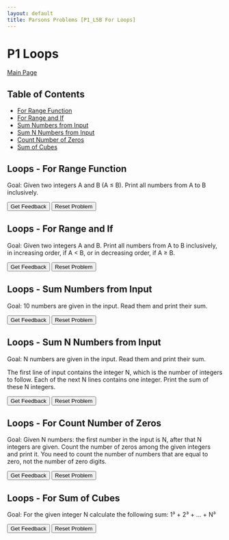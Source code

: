 ```yaml
---
layout: default
title: Parsons Problems [P1_L5B For Loops]
---
```


# P1 Loops

[Main Page](/Parson-Problems/index.html)

## Table of Contents

- [For Range Function](#loops---for-range-function)
- [For Range and If](#loops---for-range-and-if)
- [Sum Numbers from Input](#loops---sum-numbers-from-input)
- [Sum N Numbers from Input](#loops---sum-n-numbers-from-input)
- [Count Number of Zeros](#loops---for-count-number-of-zeros)
- [Sum of Cubes](#loops---for-sum-of-cubes)

## Loops - For Range Function

Goal: Given two integers A and B (A ≤ B). Print all numbers from A to B inclusively.

<div id="Loops_For_Range_Function-sortableTrash" class="sortable-code"></div> 
<div id="Loops_For_Range_Function-sortable" class="sortable-code"></div> 
<div style="clear:both;"></div> 
<p> 
    <input id="Loops_For_Range_Function-feedbackLink" value="Get Feedback" type="button" /> 
    <input id="Loops_For_Range_Function-newInstanceLink" value="Reset Problem" type="button" /> 
</p> 
<script type="text/javascript"> 
(function(){
  var initial = 
    "start = int(input('Start: '))\n" +
    "stop = int(input('Stop: '))\n" +
    "nums = range(start, stop + 1 )\n" +
    "for i in nums :\n" +
    "    print(i)";
  var parsonsPuzzle = new ParsonsWidget({
    "sortableId": "Loops_For_Range_Function-sortable",
    "max_wrong_lines": 10,
    "grader": ParsonsWidget._graders.LineBasedGrader,
    "exec_limit": 2500,
    "can_indent": true,
    "x_indent": 50,
    "lang": "en",
    "show_feedback": true
  });
  parsonsPuzzle.init(initial);
  parsonsPuzzle.shuffleLines();
  $("#Loops_For_Range_Function-newInstanceLink").click(function(event){ 
      event.preventDefault(); 
      parsonsPuzzle.shuffleLines(); 
  }); 
  $("#Loops_For_Range_Function-feedbackLink").click(function(event){ 
      event.preventDefault(); 
      parsonsPuzzle.getFeedback(); 
  }); 
})(); 
</script>

## Loops - For Range and If

Goal: Given two integers A and B. Print all numbers from A to B inclusively, in increasing order, if A < B, or in decreasing order, if A ≥ B.

<div id="Loops_ForRangeAndIf-sortableTrash" class="sortable-code"></div> 
<div id="Loops_ForRangeAndIf-sortable" class="sortable-code"></div> 
<div style="clear:both;"></div> 
<p> 
    <input id="Loops_ForRangeAndIf-feedbackLink" value="Get Feedback" type="button" /> 
    <input id="Loops_ForRangeAndIf-newInstanceLink" value="Reset Problem" type="button" /> 
</p> 
<script type="text/javascript"> 
(function(){
  var initial = "start = int(input('Start: '))\n" +
    "stop = int(input('Stop: '))\n" +
    "if start < stop: #go up\n" +
    "    nums = range(start, stop+1)\n" +
    "else: #go down\n" +
    "    nums = range(start, stop-1, -1 )\n" +
    "for i in nums:\n" +
    "    print(i)";
  var parsonsPuzzle = new ParsonsWidget({
    "sortableId": "Loops_ForRangeAndIf-sortable",
    "max_wrong_lines": 10,
    "grader": ParsonsWidget._graders.LineBasedGrader,
    "exec_limit": 2500,
    "can_indent": true,
    "x_indent": 50,
    "lang": "en",
    "show_feedback": true
  });
  parsonsPuzzle.init(initial);
  parsonsPuzzle.shuffleLines();
  $("#Loops_ForRangeAndIf-newInstanceLink").click(function(event){ 
      event.preventDefault(); 
      parsonsPuzzle.shuffleLines(); 
  }); 
  $("#Loops_ForRangeAndIf-feedbackLink").click(function(event){ 
      event.preventDefault(); 
      parsonsPuzzle.getFeedback(); 
  }); 
})(); 
</script>

## Loops - Sum Numbers from Input

Goal: 10 numbers are given in the input. Read them and print their sum.

<div id="Loops_For_Sum_Numbers_From_Input-sortableTrash" class="sortable-code"></div> 
<div id="Loops_For_Sum_Numbers_From_Input-sortable" class="sortable-code"></div> 
<div style="clear:both;"></div> 
<p> 
    <input id="Loops_For_Sum_Numbers_From_Input-feedbackLink" value="Get Feedback" type="button" /> 
    <input id="Loops_For_Sum_Numbers_From_Input-newInstanceLink" value="Reset Problem" type="button" /> 
</p> 
<script type="text/javascript"> 
(function(){
  var initial = "total = 0
\n" +
    "for i in range(10): #repeat 10 times
\n" +
    "    num = int(input(&quot;Number: &quot;))
\n" +
    "    total = total + num
\n" +
    "print(&quot;Total: &quot; + str(total))";
  var parsonsPuzzle = new ParsonsWidget({
    "sortableId": "Loops_For_Sum_Numbers_From_Input-sortable",
    "max_wrong_lines": 10,
    "grader": ParsonsWidget._graders.LineBasedGrader,
    "exec_limit": 2500,
    "can_indent": true,
    "x_indent": 50,
    "lang": "en",
    "show_feedback": true
  });
  parsonsPuzzle.init(initial);
  parsonsPuzzle.shuffleLines();
  $("#Loops_For_Sum_Numbers_From_Input-newInstanceLink").click(function(event){ 
      event.preventDefault(); 
      parsonsPuzzle.shuffleLines(); 
  }); 
  $("#Loops_For_Sum_Numbers_From_Input-feedbackLink").click(function(event){ 
      event.preventDefault(); 
      parsonsPuzzle.getFeedback(); 
  }); 
})(); 
</script>

## Loops - Sum N Numbers from Input

Goal: N numbers are given in the input. Read them and print their sum.

The first line of input contains the integer N, which is the number of integers to follow. Each of the next N lines contains one integer. Print the sum of these N integers.

<div id="Loops_For_Sum_N_Numbers_From_Input-sortableTrash" class="sortable-code"></div> 
<div id="Loops_For_Sum_N_Numbers_From_Input-sortable" class="sortable-code"></div> 
<div style="clear:both;"></div> 
<p> 
    <input id="Loops_For_Sum_N_Numbers_From_Input-feedbackLink" value="Get Feedback" type="button" /> 
    <input id="Loops_For_Sum_N_Numbers_From_Input-newInstanceLink" value="Reset Problem" type="button" /> 
</p> 
<script type="text/javascript"> 
(function(){
  var initial = "N = int(input(&quot;How many numbers? &quot;))
\n" +
    "total = 0
\n" +
    "for i in range(N): #repeat N times
\n" +
    "    num = int(input(&quot;Number: &quot;))
\n" +
    "    total = total + num
\n" +
    "print(&quot;Total: &quot; + str(total))";
  var parsonsPuzzle = new ParsonsWidget({
    "sortableId": "Loops_For_Sum_N_Numbers_From_Input-sortable",
    "max_wrong_lines": 10,
    "grader": ParsonsWidget._graders.LineBasedGrader,
    "exec_limit": 2500,
    "can_indent": true,
    "x_indent": 50,
    "lang": "en",
    "show_feedback": true
  });
  parsonsPuzzle.init(initial);
  parsonsPuzzle.shuffleLines();
  $("#Loops_For_Sum_N_Numbers_From_Input-newInstanceLink").click(function(event){ 
      event.preventDefault(); 
      parsonsPuzzle.shuffleLines(); 
  }); 
  $("#Loops_For_Sum_N_Numbers_From_Input-feedbackLink").click(function(event){ 
      event.preventDefault(); 
      parsonsPuzzle.getFeedback(); 
  }); 
})(); 
</script>

## Loops - For Count Number of Zeros

Goal: Given N numbers: the first number in the input is N, after that N integers are given. Count the number of zeros among the given integers and print it.
You need to count the number of numbers that are equal to zero, not the number of zero digits.

<div id="Loops_For_Count_Number_of_Zeros-sortableTrash" class="sortable-code"></div> 
<div id="Loops_For_Count_Number_of_Zeros-sortable" class="sortable-code"></div> 
<div style="clear:both;"></div> 
<p> 
    <input id="Loops_For_Count_Number_of_Zeros-feedbackLink" value="Get Feedback" type="button" /> 
    <input id="Loops_For_Count_Number_of_Zeros-newInstanceLink" value="Reset Problem" type="button" /> 
</p> 
<script type="text/javascript"> 
(function(){
  var initial = "N = int(input(&quot;How many numbers? &quot;))\n" +
    "count = 0\n" +
    "for i in range(N):\n" +
    "    num = int(input(&quot;Number: &quot;))\n" +
    "    if num == 0:\n" +
    "        count += 0\n" +
    "\n" +
    "print(&quot;There were &quot; + str(count) + &quot; ZEROES.&quot;)";
  var parsonsPuzzle = new ParsonsWidget({
    "sortableId": "Loops_For_Count_Number_of_Zeros-sortable",
    "max_wrong_lines": 10,
    "grader": ParsonsWidget._graders.LineBasedGrader,
    "exec_limit": 2500,
    "can_indent": true,
    "x_indent": 50,
    "lang": "en",
    "show_feedback": true
  });
  parsonsPuzzle.init(initial);
  parsonsPuzzle.shuffleLines();
  $("#Loops_For_Count_Number_of_Zeros-newInstanceLink").click(function(event){ 
      event.preventDefault(); 
      parsonsPuzzle.shuffleLines(); 
  }); 
  $("#Loops_For_Count_Number_of_Zeros-feedbackLink").click(function(event){ 
      event.preventDefault(); 
      parsonsPuzzle.getFeedback(); 
  }); 
})(); 
</script>

## Loops - For Sum of Cubes

Goal: For the given integer N calculate the following sum:
1³ + 2³ + ... + N³

<div id="Loops_For_Sum_Of_Cubes-sortableTrash" class="sortable-code"></div> 
<div id="Loops_For_Sum_Of_Cubes-sortable" class="sortable-code"></div> 
<div style="clear:both;"></div> 
<p> 
    <input id="Loops_For_Sum_Of_Cubes-feedbackLink" value="Get Feedback" type="button" /> 
    <input id="Loops_For_Sum_Of_Cubes-newInstanceLink" value="Reset Problem" type="button" /> 
</p> 
<script type="text/javascript"> 
(function(){
  var initial = "N = int(input())
\n" +
    "total = 0
\n" +
    "for x in range(1, N+1):
\n" +
    "    total = total + x**3
\n" +
    "
\n" +
    "print(total)";
  var parsonsPuzzle = new ParsonsWidget({
    "sortableId": "Loops_For_Sum_Of_Cubes-sortable",
    "max_wrong_lines": 10,
    "grader": ParsonsWidget._graders.LineBasedGrader,
    "exec_limit": 2500,
    "can_indent": true,
    "x_indent": 50,
    "lang": "en",
    "show_feedback": true
  });
  parsonsPuzzle.init(initial);
  parsonsPuzzle.shuffleLines();
  $("#Loops_For_Sum_Of_Cubes-newInstanceLink").click(function(event){ 
      event.preventDefault(); 
      parsonsPuzzle.shuffleLines(); 
  }); 
  $("#Loops_For_Sum_Of_Cubes-feedbackLink").click(function(event){ 
      event.preventDefault(); 
      parsonsPuzzle.getFeedback(); 
  }); 
})(); 
</script>
